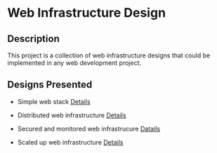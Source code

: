 # Web Infrastructure Design

## Description
This project is a collection of web infrastructure designs that could be implemented in any web development project.

## Designs Presented

- Simple web stack [Details](https://github.com/austynomilan/alx-system_engineering-devops/blob/master/0x09-web_infrastructure_design/0-simple_web_stack.md)

- Distributed web infrastructure [Details]()

- Secured and monitored web infrastrucure [Datails](https://github.com/austynomilan/alx-system_engineering-devops/blob/master/0x09-web_infrastructure_design/2-secured_and_monitored_web_infrastructure.md)

- Scaled up web infrastructure [Details](https://github.com/austynomilan/alx-system_engineering-devops/blob/master/0x09-web_infrastructure_design/3-scale_up.md)
